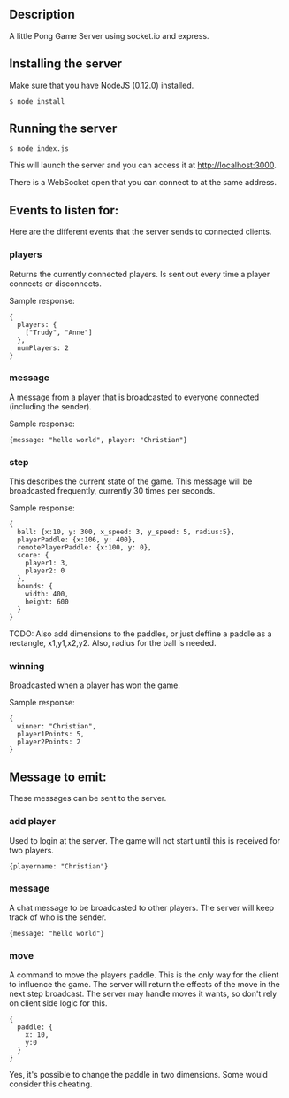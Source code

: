 ## Description

A little Pong Game Server using socket.io and express.

## Installing the server

Make sure that you have NodeJS (0.12.0) installed. 

    $ node install

## Running the server

    $ node index.js

This will launch the server and you can access it at [http://localhost:3000][1].

There is a WebSocket open that you can connect to at the same address.

## Events to listen for:

Here are the different events that the server sends to connected clients.

### players

Returns the currently connected players. Is sent out every time a player connects or disconnects.

Sample response:

    {
      players: {
        ["Trudy", "Anne"]
      }, 
      numPlayers: 2
    }

### message

A message from a player that is broadcasted to everyone connected (including the sender).

Sample response:

    {message: "hello world", player: "Christian"}

### step

This describes the current state of the game. This message will be broadcasted frequently, currently 30 times per seconds. 

Sample response:

    {
      ball: {x:10, y: 300, x_speed: 3, y_speed: 5, radius:5},
      playerPaddle: {x:106, y: 400},
      remotePlayerPaddle: {x:100, y: 0},
      score: {
        player1: 3,
        player2: 0
      },
      bounds: {
        width: 400,
        height: 600
      }
    }

TODO: Also add dimensions to the paddles, or just deffine a paddle as a rectangle, x1,y1,x2,y2. Also, radius for the ball is needed.

### winning

Broadcasted when a player has won the game.

Sample response:

    {
      winner: "Christian",
      player1Points: 5,
      player2Points: 2
    }


## Message to emit:

These messages can be sent to the server.

### add player

Used to login at the server. The game will not start until this is received for two players.

    {playername: "Christian"}

### message

A chat message to be broadcasted to other players. The server will keep track of who is the sender.

    {message: "hello world"}

### move

A command to move the players paddle. This is the only way for the client to influence the game. The server will return the effects of the move in the next step broadcast. The server may handle moves it wants, so don't rely on client side logic for this.

    {
      paddle: {
        x: 10, 
        y:0
      }
    }

Yes, it's possible to change the paddle in two dimensions. Some would consider this cheating.

  [1]: http://localhost:3000

